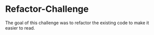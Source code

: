 # Refactor-Challenge
The goal of this challenge was to refactor the existing code to make it easier to read.
